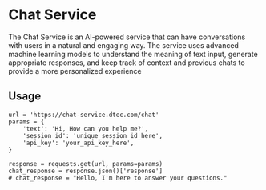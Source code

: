 # Chat Service

The Chat Service is an AI-powered service that can have conversations with users in a natural and engaging way. 
The service uses advanced machine learning models to understand the meaning of text input, generate appropriate 
responses, and keep track of context and previous chats to provide a more personalized experience

## Usage
```commandline
url = 'https://chat-service.dtec.com/chat'
params = {
    'text': 'Hi, How can you help me?',
    'session_id': 'unique_session_id_here',
    'api_key': 'your_api_key_here',
}

response = requests.get(url, params=params)
chat_response = response.json()['response']
# chat_response = "Hello, I'm here to answer your questions."
```